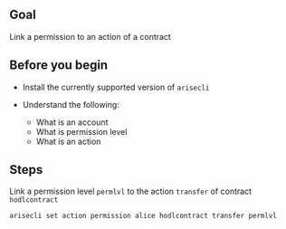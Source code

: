 ## Goal

Link a permission to an action of a contract

## Before you begin

* Install the currently supported version of `arisecli`

* Understand the following:
  * What is an account
  * What is permission level
  * What is an action

## Steps

Link a permission level `permlvl` to the action `transfer` of contract `hodlcontract`

```sh
arisecli set action permission alice hodlcontract transfer permlvl
```